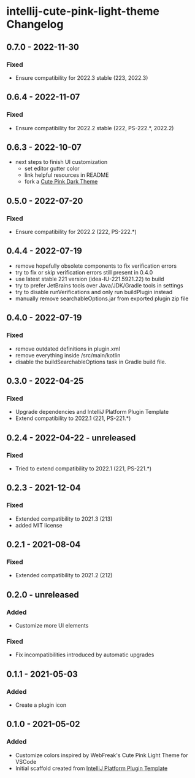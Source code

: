 <!-- Keep a Changelog guide -> https://keepachangelog.com -->

# intellij-cute-pink-light-theme Changelog

## 0.7.0 - 2022-11-30
### Fixed
- Ensure compatibility for 2022.3 stable (223, 2022.3)

## 0.6.4 - 2022-11-07
### Fixed
- Ensure compatibility for 2022.2 stable (222, PS-222.*, 2022.2)

## 0.6.3 - 2022-10-07
- next steps to finish UI customization
  - set editor gutter color
  - link helpful resources in README
  - fork a [Cute Pink Dark Theme](https://github.com/openmindculture/intellij-cute-pink-dark-theme)

## 0.5.0 - 2022-07-20
### Fixed
- Ensure compatibility for 2022.2 (222, PS-222.*)

## 0.4.4 - 2022-07-19
- remove hopefully obsolete components to fix verification errors
- try to fix or skip verification errors still present in 0.4.0
- use latest stable 221 version (idea-IU-221.5921.22) to build
- try to prefer JetBrains tools over Java/JDK/Gradle tools in settings
- try to disable runVerifications and only run buildPlugin instead
- manually remove searchableOptions.jar from exported plugin zip file

## 0.4.0 - 2022-07-19
### Fixed
- remove outdated definitions in plugin.xml
- remove everything inside /src/main/kotlin
- disable the buildSearchableOptions task in Gradle build file.

## 0.3.0 - 2022-04-25
### Fixed
- Upgrade dependencies and IntelliJ Platform Plugin Template
- Extend compatibility to 2022.1 (221, PS-221.*)

## 0.2.4 - 2022-04-22 - unreleased
### Fixed
- Tried to extend compatibility to 2022.1 (221, PS-221.*)

## 0.2.3 - 2021-12-04
### Fixed
- Extended compatibility to 2021.3 (213)
- added MIT license

## 0.2.1 - 2021-08-04
### Fixed
- Extended compatibility to 2021.2 (212)

## 0.2.0 - unreleased
### Added
- Customize more UI elements
### Fixed
- Fix incompatibilities introduced by automatic upgrades

## 0.1.1 - 2021-05-03
### Added
- Create a plugin icon

## 0.1.0 - 2021-05-02
### Added
- Customize colors inspired by WebFreak's Cute Pink Light Theme for VSCode
- Initial scaffold created from [IntelliJ Platform Plugin Template](https://github.com/JetBrains/intellij-platform-plugin-template)
